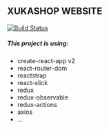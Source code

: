 <h2>XUKASHOP WEBSITE</h2>

[![Build Status](https://travis-ci.com/quocthangit247/xukashop.svg?token=oJjaiNZstJdXNqtM1dEc&branch=master)](https://travis-ci.com/quocthangit247/xukashop)

<h5>This project is using:</h5>
<ul>
<li> create-react-app v2 </li>
<li> react-router-dom</li>
<li> reactstrap </li>
<li> react-slick</li>
<li> redux</li>
<li> redux-observable</li>
<li> redux-actions</li>
<li> axios</li>
<li> ... </li>
</ul>
